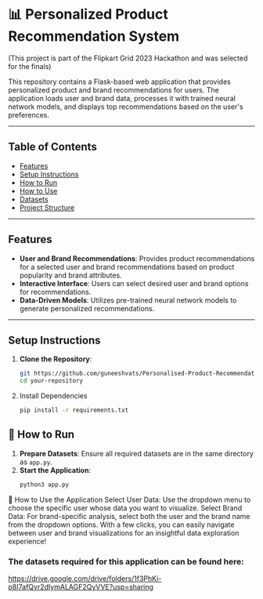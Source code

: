 # 📊 Personalized Product Recommendation System

(This project is part of the Flipkart Grid 2023 Hackathon and was selected for the finals) 

This repository contains a Flask-based web application that provides personalized product and brand recommendations for users. The application loads user and brand data, processes it with trained neural network models, and displays top recommendations based on the user's preferences.

---

## Table of Contents

- [Features](#features)
- [Setup Instructions](#setup-instructions)
- [How to Run](#how-to-run)
- [How to Use](#how-to-use)
- [Datasets](#datasets)
- [Project Structure](#project-structure)

---

## Features

- **User and Brand Recommendations**: Provides product recommendations for a selected user and brand recommendations based on product popularity and brand attributes.
- **Interactive Interface**: Users can select desired user and brand options for recommendations.
- **Data-Driven Models**: Utilizes pre-trained neural network models to generate personalized recommendations.

---

## Setup Instructions

1. **Clone the Repository**:
   ```bash
   git https://github.com/guneeshvats/Personalised-Product-Recommendation-System.git
   cd your-repository

2. Install Dependencies
   ```bash
   pip install -r requirements.txt

## 🚀 How to Run

1. **Prepare Datasets**: Ensure all required datasets are in the same directory as `app.py`.
2. **Start the Application**:
   ```bash
   python3 app.py


📝 How to Use the Application
Select User Data:
Use the dropdown menu to choose the specific user whose data you want to visualize.
Select Brand Data:
For brand-specific analysis, select both the user and the brand name from the dropdown options.
With a few clicks, you can easily navigate between user and brand visualizations for an insightful data exploration experience!

### The datasets required for this application can be found here:
https://drive.google.com/drive/folders/1f3PhKi-p8I7afQvr2dIymALAGF2QyVVE?usp=sharing
